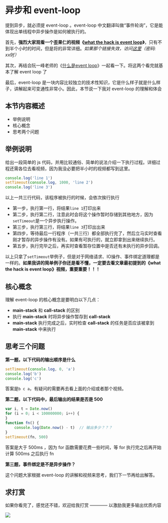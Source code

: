 # 异步和 event-loop

提到异步，就必须提 event-loop 。event-loop 中文翻译叫做“事件轮询”，它是能体现出单线程中异步操作是如何被执行的。

首先，**强烈大家观看一个歪果仁的视频《[what the hack is event loop](http://www.tudou.com/programs/view/ACDNKZJm6pQ/)》**，只有不到半个小时的时间，但是将的非常详细。*如果那个链接失效，访问[这里](http://pan.baidu.com/s/1c1E0rjM)（密码: xx9f）*

其次，再结合阮一峰老师的《[什么是event loop](http://www.ruanyifeng.com/blog/2013/10/event_loop.html)》一起看一下。将这两个看完就基本了解 event loop 了

最后，event-loop 是一块内容比较独立的技术性知识，它是什么样子就是什么样子，讲解起来可变通性非常小。因此，本节说一下我对 event-loop 的理解和体会

## 本节内容概述

- 举例说明
- 核心概念
- 思考两个问题

## 举例说明

给出一段简单的 js 代码，并用比较通俗、简单的说法介绍一下执行过程。详细过程还需各位去看视频，因为我没必要把半小时的视频都写到这里。

```javascript
console.log('line 1')
setTimeout(console.log, 1000, 'line 2')
console.log('line 3')
```

以上一共三行代码，该程序被执行的时候，会依次挨行执行

- 第一步，执行第一行，将结果`line 1`打印出来
- 第二步，执行第二行，注意此时会将这个操作暂时存储到其他地方，因为`setTimeout`是一个异步执行操作。
- 第三步，执行第三行，将结果`line 3`打印出出来
- 第四步，等待最后一行程序（一共三行）都全部执行完了，然后立马实时查看刚才暂存的异步操作有没有。如果有可执行的，就立即拿到出来继续执行。
- 第五步，执行完毕之后，再实时查看暂存位置中是否还有未执行的异步回调。

以上只拿了`setTimeout`举例子，但是对于网络请求、IO操作、事件绑定道理都是一样的。**如果我讲的简单例子你还是看不懂，一定要去看文章最初提到的《what the hack is event loop》视频，重要重要！！！**

## 核心概念

理解 event-loop 的核心概念是要明白以下几点：

- **main-stack** 和 **call-stack** 的区别
- 执行 **main-stack** 时将异步操作暂存到 **call-stack**
- **main-stack** 执行完成之后，实时检查 **call-stack** 的任务是否应该被拿到 **main-stack** 中来执行


## 思考三个问题

**第一题，以下代码的输出顺序是什么**

```javascript
setTimeout(console.log, 0, 'a')
console.log('b')
console.log('c')
```

答案是`b c a`，有疑问的需要再去看上面的介绍或者那个视频。

**第二题，以下代码中，最后输出的结果是否是 500**

```javascript
var i, t = Date.now()
for (i = 0; i < 100000000; i++) {
}
function fn() {
    console.log(Date.now() - t)  // 输出多少？？？
}
setTimeout(fn, 500)
```

答案是大于 500ms ，因为 for 函数需要花费一些时间，等 for 执行完之后再开始计算 500ms 之后执行 fn

**第三题，事件绑定是不是异步操作？**

这个问题大家根据 event-loop 的讲解和视频来思考，我们下一节再给出解答。


## 求打赏

如果你看完了，感觉还不错，欢迎给我打赏 ———— 以激励我更多输出优质内容

![](http://images2015.cnblogs.com/blog/138012/201702/138012-20170228112237798-1507196643.png)
